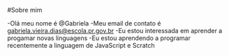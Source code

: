 #Sobre mim

-Olá meu nome é @Gabriela
-Meu email de contato é gabriela.vieira.dias@escola.pr.gov.br
-Eu estou interessada em aprender a progamar novas linguagens
-Eu estou aprendendo a programar recentemente a linguagem de JavaScript e Scratch
